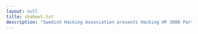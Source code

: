 ```yaml
---
layout: null
title: shahewl.txt
description: "Swedish Hacking Association presents Hacking HP 3000 Part 1"
---
```


